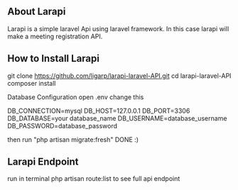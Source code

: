
## About Larapi

Larapi is a simple laravel Api using laravel framework. In this case larapi will make a meeting registration API.


## How to Install Larapi
git clone https://github.com/ligarp/larapi-laravel-API.git
cd larapi-laravel-API
composer install

Database Configuration
open .env
change this

DB_CONNECTION=mysql
DB_HOST=127.0.0.1
DB_PORT=3306
DB_DATABASE=your database_name
DB_USERNAME=database_username
DB_PASSWORD=database_password

then run "php artisan migrate:fresh"
DONE :)

## Larapi Endpoint
run in terminal
php artisan route:list to see full api endpoint


